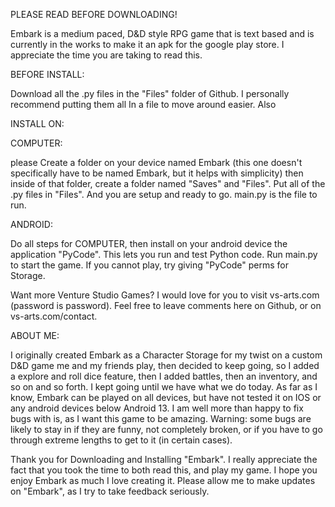 PLEASE READ BEFORE DOWNLOADING!

Embark is a medium paced, D&D style RPG game that is text based and is currently in the works to make it an apk for the google play store. I appreciate the time you are taking to read this.

BEFORE INSTALL:

Download all the .py files in the "Files" folder of Github. I personally recommend putting them all In a file to move around easier. Also

INSTALL ON:

COMPUTER:

please Create a folder on your device named Embark (this one doesn't specifically have to be named Embark, but it helps with simplicity) then inside of that folder, 
create a folder named "Saves" and "Files". Put all of the .py files in "Files". And you are setup and ready to go. main.py is the file to run.

ANDROID:

Do all steps for COMPUTER, then install on your android device the application "PyCode". This lets you run and test Python code. Run main.py to start the game.
If you cannot play, try giving "PyCode" perms for Storage.

Want more Venture Studio Games? I would love for you to visit vs-arts.com (password is password). Feel free to leave comments here on Github, or on vs-arts.com/contact.

ABOUT ME:

I originally created Embark as a Character Storage for my twist on a custom D&D game me and my friends play, then decided to keep going, so I added a explore and roll dice feature,
then I added battles, then an inventory, and so on and so forth. I kept going until we have what we do today. As far as I know, Embark can be played on all devices, but have not tested it
on IOS or any android devices below Android 13. I am well more than happy to fix bugs with is, as I want this game to be amazing. Warning: some bugs are likely to stay in if they are funny,
not completely broken, or if you have to go through extreme lengths to get to it (in certain cases).

Thank you for Downloading and Installing "Embark". I really appreciate the fact that you took the time to both read this, and play my game. I hope you enjoy Embark as much I love creating it.
Please allow me to make updates on "Embark", as I try to take feedback seriously.

